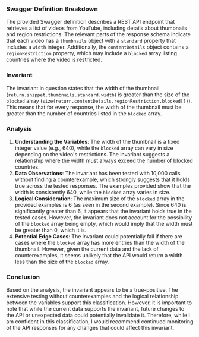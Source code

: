 ### Swagger Definition Breakdown
The provided Swagger definition describes a REST API endpoint that retrieves a list of videos from YouTube, including details about thumbnails and region restrictions. The relevant parts of the response schema indicate that each video has a `thumbnails` object with a `standard` property that includes a `width` integer. Additionally, the `contentDetails` object contains a `regionRestriction` property, which may include a `blocked` array listing countries where the video is restricted.

### Invariant
The invariant in question states that the width of the thumbnail (`return.snippet.thumbnails.standard.width`) is greater than the size of the `blocked` array (`size(return.contentDetails.regionRestriction.blocked[])`). This means that for every response, the width of the thumbnail must be greater than the number of countries listed in the `blocked` array.

### Analysis
1. **Understanding the Variables**: The width of the thumbnail is a fixed integer value (e.g., 640), while the `blocked` array can vary in size depending on the video's restrictions. The invariant suggests a relationship where the width must always exceed the number of blocked countries.
2. **Data Observations**: The invariant has been tested with 10,000 calls without finding a counterexample, which strongly suggests that it holds true across the tested responses. The examples provided show that the width is consistently 640, while the `blocked` array varies in size.
3. **Logical Consideration**: The maximum size of the `blocked` array in the provided examples is 6 (as seen in the second example). Since 640 is significantly greater than 6, it appears that the invariant holds true in the tested cases. However, the invariant does not account for the possibility of the `blocked` array being empty, which would imply that the width must be greater than 0, which it is.
4. **Potential Edge Cases**: The invariant could potentially fail if there are cases where the `blocked` array has more entries than the width of the thumbnail. However, given the current data and the lack of counterexamples, it seems unlikely that the API would return a width less than the size of the `blocked` array.

### Conclusion
Based on the analysis, the invariant appears to be a true-positive. The extensive testing without counterexamples and the logical relationship between the variables support this classification. However, it is important to note that while the current data supports the invariant, future changes to the API or unexpected data could potentially invalidate it. Therefore, while I am confident in this classification, I would recommend continued monitoring of the API responses for any changes that could affect this invariant.
